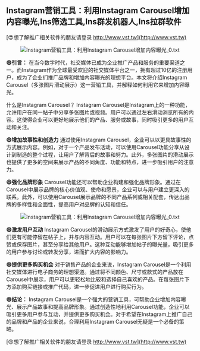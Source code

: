 ## **Instagram营销工具：利用Instagram Carousel增加内容曝光,Ins筛选工具,Ins群发机器人,Ins拉群软件**

[😍想了解推广相关软件的朋友请登录 http://www.vst.tw](http://www.vst.tw)

 <center><img src="https://vst.tw/MP4/tuiguang/png/1.png" alt="Instagram营销工具：利用Instagram Carousel增加内容曝光_0.txt"></center>

**😄引言：**
在当今数字时代，社交媒体已成为企业推广产品和服务的重要渠道之一。而Instagram作为全球最受欢迎的社交媒体平台之一，拥有超过10亿的注册用户，成为了企业们推广品牌和增加内容曝光的理想平台。本文将介绍Instagram Carousel（多张图片滑动展示）这一营销工具，并解释如何利用它来增加内容曝光。

什么是Instagram Carousel？
Instagram Carousel是Instagram上的一种功能，允许用户在同一帖子中分享多张图片或视频。用户可以通过左右滑动浏览所有的内容。这使得企业可以更好地展示他们的产品、服务或故事，同时吸引更多的用户互动和关注。

**😄增加故事性和创造力**
通过使用Instagram Carousel，企业可以以更具故事性的方式展示内容。例如，对于一个产品发布活动，可以使用Carousel功能分享从设计到制造的整个过程，让用户了解背后的故事和努力。此外，多张图片的滑动展示也提供了更多的空间来展示产品的不同角度、功能和特点，进一步吸引用户的注意力。

**😄强化品牌形象**
Carousel功能还可以帮助企业构建和强化品牌形象。通过在Carousel中展示品牌的核心价值观、使命和愿景，企业可以与用户建立更深入的联系。此外，可以使用Carousel展示品牌的不同产品系列或相关配套，传达出品牌的多样性和全面性，提高用户对品牌的认知和信任。

 <center><img src="https://vst.tw/MP4/tuiguang/png/7.png" alt="Instagram营销工具：利用Instagram Carousel增加内容曝光_0.txt"></center>

**😄激发用户互动**
Instagram Carousel的滑动展示方式激发了用户的好奇心，使他们更有可能停留在帖子上，并与内容互动。用户可以在每张图片下方留下评论，点赞或保存图片，甚至分享给其他用户。这种互动能够增加帖子的曝光量，吸引更多的用户参与讨论或转发分享，进而扩大内容的影响力。

**😄提供更多购买机会**
对于销售产品的企业来说，Instagram Carousel是一个利用社交媒体进行电子商务的理想渠道。通过将不同颜色、尺寸或款式的产品放在Carousel中展示，用户可以更轻松地比较和选择自己喜欢的产品。在每张图片下方添加购买链接或推广代码，进一步促进用户进行购买行为。

**😄结论：**
Instagram Carousel是一个强大的营销工具，可帮助企业增加内容曝光、展示产品故事和提高品牌形象。通过创造性地利用Carousel功能，企业可以吸引更多用户参与互动，并提供更多购买机会。对于希望在Instagram上推广自己的品牌和产品的企业来说，合理利用Instagram Carousel无疑是一个必备的策略。

[😍想了解推广相关软件的朋友请登录 http://www.vst.tw](http://www.vst.tw)



